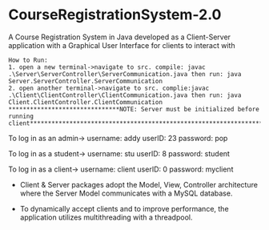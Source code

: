# CourseRegistrationSystem-2.0
A Course Registration System in Java developed as a Client-Server application with a Graphical User Interface for clients to interact with

    How to Run:
    1. open a new terminal->navigate to src. compile: javac .\Server\ServerController\ServerCommunication.java then run: java Server.ServerController.ServerCommunication 
    2. open another terminal->navigate to src. complie:javac .\Client\ClientController\ClientCommunication.java then run: java Client.ClientController.ClientCommunication
    *******************************NOTE: Server must be initialized before running client**********************************************************************************


To log in as an admin-> username: addy
                          userID: 23
                          password: pop
                       
To log in as a student-> username: stu
                         userID: 8
                         password: student
                        
To log in as a client-> username: client
                        userID: 0
                        password: myclient
                       
- Client & Server packages adopt the Model, View, Controller architecture where the Server Model communicates with a MySQL database.
                       
- To dynamically accept clients and to improve performance, the application utilizes multithreading with a threadpool. 

